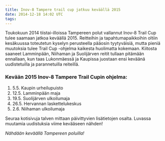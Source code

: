 ```yaml
---
title: Inov-8 Tampere trail cup jatkuu keväällä 2015
date: 2014-12-18 14:02 UTC
tags:
---
```


Toukokuun 2014 tiistai-illoissa Tampereen polut vallannut Inov-8 Trail Cup tulee saamaan jatkoa keväällä 2015. Reitteihin ja tapahtumapaikkoihin oltiin kesäkuussa toteutetun kyselyn perusteella pääosin tyytyväisiä, mutta pieniä muutoksia tulee Trail Cup -ohjelma kaikesta huolimatta kokemaan. Kiitosta saaneet Lamminpään, Niihaman ja Suolijärven reitit tullaan pitämään ennallaan, kun taas Lukonmäessä ja Kaupissa juostaan ensi keväänä uudistetuilla ja parannetuilla reiteillä.

### Kevään 2015 Inov-8 Tampere Trail Cupin ohjelma:

1. 5.5. Kaupin urheilupuisto
2. 12.5. Lamminpään maja
3. 19.5. Suolijärven ulkoilumaja
4. 26.5. Hervannan laskettelukeskus
5. 2.6. Niihaman ulkoilumaja

Seuraa kotisivuja talven mittaan päivittyvien lisätietojen osalta. Luvassa muutamia uudistuksia viime kevääseen nähden!

*Nähdään keväällä Tampereen poluilla!*